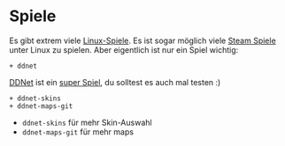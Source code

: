 # Spiele

Es gibt extrem viele [Linux-Spiele](https://wiki.archlinux.org/index.php/List_of_games). Es ist sogar möglich viele [Steam Spiele](https://wiki.archlinux.org/index.php/Steam) unter Linux zu spielen. Aber eigentlich ist nur ein Spiel wichtig:

    + ddnet

[DDNet](https://ddnet.tw/) ist ein [super Spiel](https://wiki.archlinux.org/index.php/DDRaceNetwork), du solltest es auch mal testen :)

    + ddnet-skins
    + ddnet-maps-git

* `ddnet-skins` für mehr Skin-Auswahl
* `ddnet-maps-git` für mehr maps